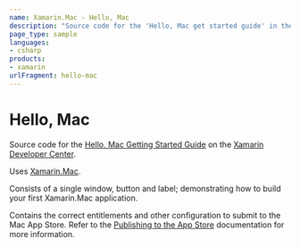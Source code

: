 ```yaml
---
name: Xamarin.Mac - Hello, Mac
description: "Source code for the 'Hello, Mac get started guide' in the Xamarin Documentation. #getstarted"
page_type: sample
languages:
- csharp
products:
- xamarin
urlFragment: hello-mac
---
```

# Hello, Mac

Source code for the [Hello, Mac Getting Started Guide] on the [Xamarin Developer Center].

Uses [Xamarin.Mac].

Consists of a single window, button and label; demonstrating how to build your first Xamarin.Mac application.

Contains the correct entitlements and other configuration to submit to the Mac App Store. Refer to the [Publishing to the App Store] documentation for more information.


[Hello, Mac Getting Started Guide]:https://docs.microsoft.com/xamarin/mac/get-started/hello-mac
[Xamarin Developer Center]:http://docs.microsoft.com/xamarin
[Xamarin.Mac]:http://xamarin.com
[Publishing to the App Store]:https://docs.microsoft.com/xamarin/mac/deploy-test/publishing-to-the-app-store/
